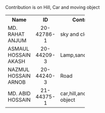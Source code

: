 Contribution is on Hill, Car and moving object

<html>
<head>
<table style="width:50%">
  <tr>
    <th>Name</th>
    <th>ID</th>
    <th>Contribution</th>
  </tr>
  <tr>
    <td>MD. RAHAT ANJUM</td>
    <td><center>20-42786-1</center></td>
    <td>sky and cloud</td>
  </tr>
  <tr>
    <td>ASMAUL HOSSAIN AKASH</td>
    <td><center>20-44209-3</center></td>
    <td>Lamp,sand,stop,cactus</td>
  </tr>
  <tr>
    <td>NAZMUL HOSSAIN ARNOB</td>
    <td><center>20-44240-3</center></td>
    <td>Road </td>
  </tr>
  </tr>
  <td>MD. ABID HOSSAIN</td>
    <td><center>21-44375-1</center></td>
    <td>car,hill,and moving object </td>
  </tr>
</table>
</head>
<body></body
</html>
